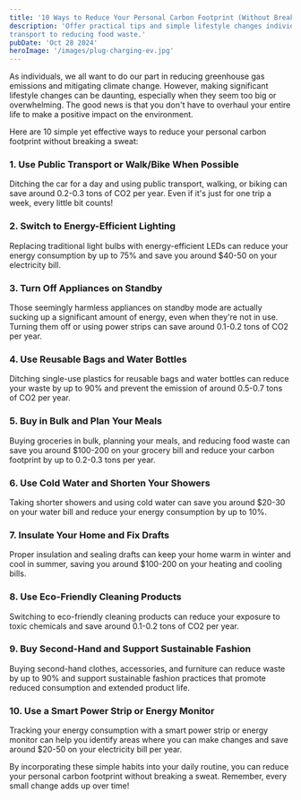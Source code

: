```yaml
---
title: '10 Ways to Reduce Your Personal Carbon Footprint (Without Breaking a Sweat)' 
description: 'Offer practical tips and simple lifestyle changes individuals can make to significantly reduce their carbon footprint, from using public
transport to reducing food waste.'
pubDate: 'Oct 28 2024'
heroImage: '/images/plug-charging-ev.jpg'
---
```


As individuals, we all want to do our part in reducing greenhouse gas emissions and mitigating climate change. However, making significant lifestyle changes can be daunting, especially when they seem too
big or overwhelming. The good news is that you don't have to overhaul your entire life to make a positive impact on the environment.

Here are 10 simple yet effective ways to reduce your personal carbon footprint without breaking a sweat:

### 1. **Use Public Transport or Walk/Bike When Possible**

Ditching the car for a day and using public transport, walking, or biking can save around 0.2-0.3 tons of CO2 per year. Even if it's just for one trip a week, every little bit counts!

### 2. **Switch to Energy-Efficient Lighting**

Replacing traditional light bulbs with energy-efficient LEDs can reduce your energy consumption by up to 75% and save you around $40-50 on your electricity bill.

### 3. **Turn Off Appliances on Standby**

Those seemingly harmless appliances on standby mode are actually sucking up a significant amount of energy, even when they're not in use. Turning them off or using power strips can save around 0.1-0.2
tons of CO2 per year.

### 4. **Use Reusable Bags and Water Bottles**

Ditching single-use plastics for reusable bags and water bottles can reduce your waste by up to 90% and prevent the emission of around 0.5-0.7 tons of CO2 per year.

### 5. **Buy in Bulk and Plan Your Meals**

Buying groceries in bulk, planning your meals, and reducing food waste can save you around $100-200 on your grocery bill and reduce your carbon footprint by up to 0.2-0.3 tons per year.

### 6. **Use Cold Water and Shorten Your Showers**

Taking shorter showers and using cold water can save you around $20-30 on your water bill and reduce your energy consumption by up to 10%.

### 7. **Insulate Your Home and Fix Drafts**

Proper insulation and sealing drafts can keep your home warm in winter and cool in summer, saving you around $100-200 on your heating and cooling bills.

### 8. **Use Eco-Friendly Cleaning Products**

Switching to eco-friendly cleaning products can reduce your exposure to toxic chemicals and save around 0.1-0.2 tons of CO2 per year.

### 9. **Buy Second-Hand and Support Sustainable Fashion**

Buying second-hand clothes, accessories, and furniture can reduce waste by up to 90% and support sustainable fashion practices that promote reduced consumption and extended product life.

### 10. **Use a Smart Power Strip or Energy Monitor**

Tracking your energy consumption with a smart power strip or energy monitor can help you identify areas where you can make changes and save around $20-50 on your electricity bill per year.

By incorporating these simple habits into your daily routine, you can reduce your personal carbon footprint without breaking a sweat. Remember, every small change adds up over time!